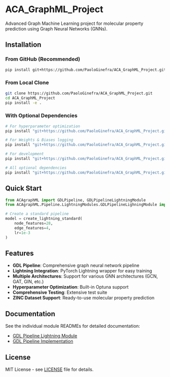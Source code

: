 # ACA_GraphML_Project

Advanced Graph Machine Learning project for molecular property prediction using Graph Neural Networks (GNNs).

## Installation

### From GitHub (Recommended)

```bash
pip install git+https://github.com/PaoloGinefra/ACA_GraphML_Project.git
```

### From Local Clone

```bash
git clone https://github.com/PaoloGinefra/ACA_GraphML_Project.git
cd ACA_GraphML_Project
pip install -e .
```

### With Optional Dependencies

```bash
# For hyperparameter optimization
pip install "git+https://github.com/PaoloGinefra/ACA_GraphML_Project.git[optuna]"

# For Weights & Biases logging
pip install "git+https://github.com/PaoloGinefra/ACA_GraphML_Project.git[wandb]"

# For development
pip install "git+https://github.com/PaoloGinefra/ACA_GraphML_Project.git[dev]"

# All optional dependencies
pip install "git+https://github.com/PaoloGinefra/ACA_GraphML_Project.git[optuna,wandb,kaggle,chemistry,dev]"
```

## Quick Start

```python
from ACAgraphML import GDLPipeline, GDLPipelineLightningModule
from ACAgraphML.Pipeline.LightningModules.GDLPipelineLighningModule import create_lightning_standard

# Create a standard pipeline
model = create_lightning_standard(
    node_features=28,
    edge_features=4,
    lr=1e-3
)
```

## Features

- **GDL Pipeline**: Comprehensive graph neural network pipeline
- **Lightning Integration**: PyTorch Lightning wrapper for easy training
- **Multiple Architectures**: Support for various GNN architectures (GCN, GAT, GIN, etc.)
- **Hyperparameter Optimization**: Built-in Optuna support
- **Comprehensive Testing**: Extensive test suite
- **ZINC Dataset Support**: Ready-to-use molecular property prediction

## Documentation

See the individual module READMEs for detailed documentation:
- [GDL Pipeline Lightning Module](src/ACAgraphML/Pipeline/LightningModules/README.md)
- [GDL Pipeline Implementation](REGRESSOR_IMPLEMENTATION.md)

## License

MIT License - see [LICENSE](LICENSE) file for details.